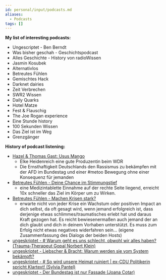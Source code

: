 ```yaml
---
id: personal/input/podcasts.md
aliases:
  - Podcasts
tags: []
---
```

**My list of interesting podcasts:**

- Ungescriptet - Ben Berndt
- Was bisher geschah - Geschichtspodcast
- Alles Geschichte - History von radioWissen
- Jasmin Kosubek
- Alternativlos
- Betreutes Fühlen
- Gemischtes Hack
- Darknet dairies
- Zeit Verbrechen
- SWR2 Wissen
- Daily Quarks
- Hotel Matze
- Fest & Flauschig
- The Joe Rogan experience
- Eine Stunde history
- 100 Sekunden Wissen
- Das Ziel ist im Weg
- Grenzgänger

**History of podcast listening:**

- [Hazel & Thomas Gast: Usus Mango](https://youtu.be/ExbLAF2kzGw)
	 - Elke Heidenreich eine gute Produzentin beim WDR
	 - Die Ernsthaftigkeit Deutschlands den Rassismus zu bekämpfen mit der AFD im Bundestag und einer #metoo Bewegung ohne einer Konsequenz für jemanden
- [Betreutes Fühlen - Deine Chance im Stimmungstief](https://podcasts.apple.com/de/podcast/deine-chance-im-stimmungstief/id1478101145?i=1000583742294&l=en)
	- eine Medizintablette Einnahme auf der rechte Seite liegend, erreicht 10x schneller das Ziel im Körper um zu Wirken.
- [Betreutes Fühlen - Machen Krisen stark?](https://open.spotify.com/episode/25CH7Rb4lzQlvxrY6tUQVL?si=ecdbcb2c9a5846a3)
	 - erwarte nicht von jeder Krise ein Wachstum oder positiven Impact an dich selbst, da oft gesagt wird, wenn jemand erfolgreich ist, dass
   derjenige etwas schlimmes/traumatisches erlebt hat und daraus Kraft gezogen hat. Es reicht bewiesenermaßen auch jemand der an dich
   glaubt und dich in deinem Vorhaben unterstützt. Es muss zum Erfolg nicht etwas negatives widerfahren sein... (eigene Zusammenfassung des
       Dialogs der beiden Hosts)
- [ungeskriptet - # Warum geht es uns schlecht, obwohl wir alles haben? (Trauma-Therapeut Gopal Norbert Klein)](https://open.spotify.com/episode/78P5wWayXlDo5NVsWanYZJ?si=675b79c053c548ad)
- [ungeskriptet - Liebscher & Bracht: Warum werden sie vom System bekämpft?](https://open.spotify.com/episode/06LZddmUkv8cIVP5yxoKAe?si=754d91c965a64585)
- [ungeskriptet - # So wird unsere Heimat ruiniert | ex-CDU Politikerin spricht Klartext! (Sylvia Pantel)](https://open.spotify.com/episode/2hdBV5rKCqX8YVDKARrvEk?si=489299a0484d49a4)
- [ungeskriptet - Der Bundestag ist nur Fassade (Joana Cotar)](https://open.spotify.com/episode/5oAZwhNnCuS5ZznD5sq7BE?si=f348390a02454cab)

